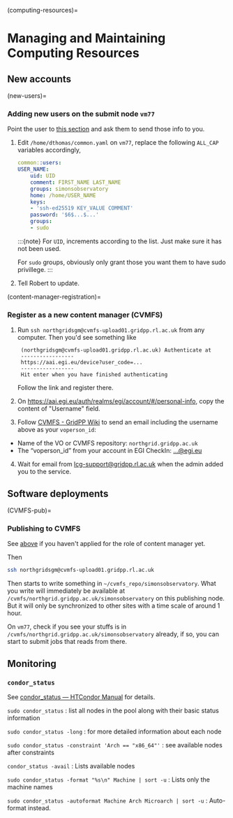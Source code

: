 (computing-resources)=
# Managing and Maintaining Computing Resources

## New accounts

(new-users)=
### Adding new users on the submit node `vm77`

Point the user to [this section](#obtaining-unix-account) and ask them to send those info to you.

1. Edit `/home/dthomas/common.yaml` on `vm77`, replace the following `ALL_CAP` variables accordingly,

    ```yaml
    common::users:
    USER_NAME:
        uid: UID
        comment: FIRST_NAME LAST_NAME
        groups: simonsobservatory
        home: /home/USER_NAME
        keys:
        - 'ssh-ed25519 KEY_VALUE COMMENT'
        password: '$6$...$...'
        groups:
        - sudo
    ```

    :::{note}
    For `UID`, increments according to the list. Just make sure it has not been used.

    For `sudo` groups, obviously only grant those you want them to have sudo privillege.
    :::

2. Tell Robert to update.

(content-manager-registration)=
### Register as a new content manager (CVMFS)

1. Run `ssh northgridsgm@cvmfs-upload01.gridpp.rl.ac.uk` from any computer. Then you'd see something like

        (northgridsgm@cvmfs-upload01.gridpp.rl.ac.uk) Authenticate at
        -----------------
        https://aai.egi.eu/device?user_code=...
        -----------------
        Hit enter when you have finished authenticating

    Follow the link and register there.

2. On <https://aai.egi.eu/auth/realms/egi/account/#/personal-info>, copy the content of "Username" field.

3. Follow [CVMFS - GridPP Wiki](https://www.gridpp.ac.uk/wiki/CVMFS#Request_access) to send an email including the username above as your `voperson_id`:

- Name of the VO or CVMFS repository: `northgrid.gridpp.ac.uk`
- The “voperson_id” from your account in EGI CheckIn: ...@egi.eu

4. Wait for email from <lcg-support@gridpp.rl.ac.uk> when the admin added you to the service.

## Software deployments

(CVMFS-pub)=
### Publishing to CVMFS

See [above](#content-manager-registration) if you haven't applied for the role of content manager yet.

Then

```sh
ssh northgridsgm@cvmfs-upload01.gridpp.rl.ac.uk
```

Then starts to write something in `~/cvmfs_repo/simonsobservatory`. What you write will immediately be available at `/cvmfs/northgrid.gridpp.ac.uk/simonsobservatory` on this publishing node. But it will only be synchronized to other sites with a time scale of around 1 hour.

On `vm77`, check if you see your stuffs is in `/cvmfs/northgrid.gridpp.ac.uk/simonsobservatory` already, if so, you can start to submit jobs that reads from there.

## Monitoring

### `condor_status`

See [condor_status — HTCondor Manual](https://htcondor.readthedocs.io/en/latest/man-pages/condor_status.html) for details.

`sudo condor_status`
: list all nodes in the pool along with their basic status information

`sudo condor_status -long`
: for more detailed information about each node

`sudo condor_status -constraint 'Arch == "x86_64"'`
: see available nodes after constraints

`condor_status -avail`
: Lists available nodes

`sudo condor_status -format "%s\n" Machine | sort -u`
: Lists only the machine names

`sudo condor_status -autoformat Machine Arch Microarch | sort -u`
: Auto-format instead.
